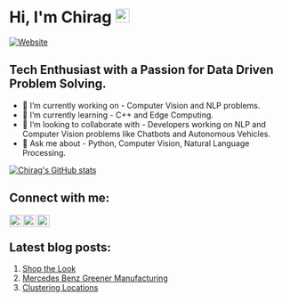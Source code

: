 # Hi, I'm Chirag <img src="https://media.giphy.com/media/hvRJCLFzcasrR4ia7z/giphy.gif" width="25px">
[![Website](https://img.shields.io/badge/Machine%20Learning%20Engineer-Optisol%20Business%20Solutions-green?style=for-the-badge&logo=appveyor)](https://optisolbusinesssolutions.com)

## Tech Enthusiast with a Passion for Data Driven Problem Solving.
- 🔭 I’m currently working on - Computer Vision and NLP problems.
- 🌱 I’m currently learning - C++ and Edge Computing.
- 👯 I’m looking to collaborate with - Developers working on NLP and Computer Vision problems like Chatbots and Autonomous Vehicles.
- 💬 Ask me about - Python, Computer Vision, Natural Language Processing.

[![Chirag's GitHub stats](https://github-readme-stats.vercel.app/api?username=chirag4798&show_icons=true&theme=onedark)](https://github.com/chirag4798)

## Connect with me:
[<img align="left" alt="codeSTACKr.com" width="22px" src="https://openclipart.org/image/2400px/svg_to_png/86401/provider-internet.png" />][website]
[<img align="left" alt="codeSTACKr | Twitter" width="22px" src="https://www.iconsdb.com/icons/preview/gray/twitter-xxl.png" />][twitter]
[<img align="left" alt="codeSTACKr | LinkedIn" width="22px" src="https://www.iconsdb.com/icons/preview/gray/linkedin-3-xxl.png" />][linkedin]
<br />

## Latest blog posts:
<!-- BLOG-POST-LIST:START -->  
1. [Shop the Look](https://chirag4798.github.io/Shop-The-Look)  
2. [Mercedes Benz Greener Manufacturing](https://chirag4798.github.io/Mercedes-Benz-Greener-Manufacturing)  
3. [Clustering Locations](https://chirag4798.github.io/Clustering-Locations) 
<!-- BLOG-POST-LIST:END --> 

<!-- This section you create this variables that are used above -->
[website]: https://chirag4798.github.io
[twitter]: https://twitter.com/Chirag_Shetty_
[linkedin]: https://www.linkedin.com/in/chirag-shetty-85250913a/
